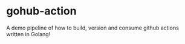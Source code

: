# **gohub-action**

A demo pipeline of how to build, version and consume github actions written in Golang!

